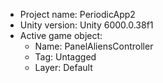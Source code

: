 <!-- UNITY CODE ASSIST INSTRUCTIONS START -->
- Project name: PeriodicApp2
- Unity version: Unity 6000.0.38f1
- Active game object:
  - Name: PanelAliensController
  - Tag: Untagged
  - Layer: Default
<!-- UNITY CODE ASSIST INSTRUCTIONS END -->